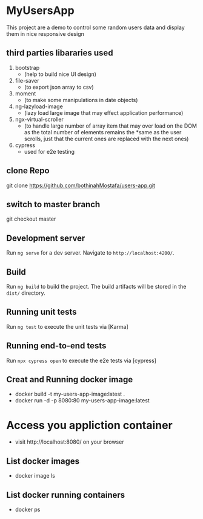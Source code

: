 # MyUsersApp

This project are a demo to control some random users data and display them in nice responsive design 

## third parties libararies used 

1. bootstrap 
    - (help to build nice UI design)
2. file-saver 
    - (to export json array to csv) 
3. moment 
    - (to make some manipulations in date objects)
4. ng-lazyload-image 
    - (lazy load large image that may effect application performance)
5. ngx-virtual-scroller 
    - (to handle large number of array item that may over load on the DOM as the total number of elements remains the *same as the user scrolls, just that the current ones are replaced with the next ones)
6. cypress 
    - used for e2e testing

## clone Repo 

git clone https://github.com/bothinahMostafa/users-app.git

## switch to master branch

git checkout master
## Development server

Run `ng serve` for a dev server. Navigate to `http://localhost:4200/`.
## Build

Run `ng build` to build the project. The build artifacts will be stored in the `dist/` directory.

## Running unit tests

Run `ng test` to execute the unit tests via [Karma]

## Running end-to-end tests
Run `npx cypress open` to execute the e2e tests via [cypress]

## Creat and Running docker image
- docker build -t my-users-app-image:latest  .
- docker run -d -p 8080:80 my-users-app-image:latest

# Access you appliction container 
- visit http://localhost:8080/ on your browser

## List docker images
- docker image ls

## List docker running containers
- docker ps


